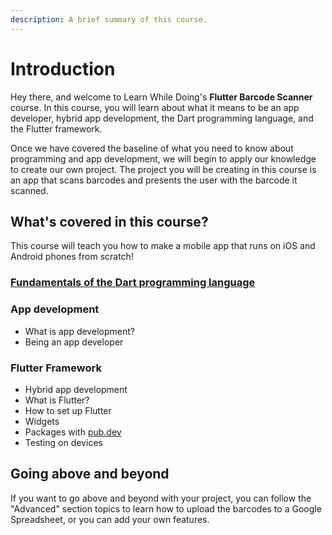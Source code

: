 ```yaml
---
description: A brief summary of this course.
---
```


# Introduction

Hey there, and welcome to Learn While Doing's **Flutter Barcode Scanner** course. In this course, you will learn about what it means to be an app developer, hybrid app development, the Dart programming language, and the Flutter framework.

Once we have covered the baseline of what you need to know about programming and app development, we will begin to apply our knowledge to create our own project. The project you will be creating in this course is an app that scans barcodes and presents the user with the barcode it scanned.

## What's covered in this course?

This course will teach you how to make a mobile app that runs on iOS and Android phones from scratch!

### [Fundamentals of the Dart programming language](https://dart-programming.learnwhiledoing.org)

### App development

* What is app development?
* Being an app developer

### **Flutter Framework**

* Hybrid app development
* What is Flutter?
* How to set up Flutter
* Widgets
* Packages with [pub.dev](https://pub.dev)
* Testing on devices

## Going above and beyond

If you want to go above and beyond with your project, you can follow the "Advanced" section topics to learn how to upload the barcodes to a Google Spreadsheet, or you can add your own features.

